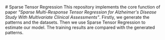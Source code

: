 #   S p a r s e   T e n s o r   R e g r e s s i o n  
  
 T h i s   r e p o s i t o r y   i m p l e m e n t s   t h e   c o r e   f u n c t i o n   o f   p a p e r   * " S p a r s e   M u l t i - R e s p o n s e   T e n s o r   R e g r e s s i o n   f o r   A l z h e i m e r ' s   D i s e a s e   S t u d y   W i t h   M u l t i v a r i a t e   C l i n i c a l   A s s e s s m e n t s " * .   F i r s t l y ,   w e   g e n e r a t e   t h e   p a t t e r n s   a n d   t h e   d a t a s e t s .   T h e n   w e   u s e   S p a r s e   T e n s o r   R e g r e s s i o n   t o   e s t i m a t e   o u r   m o d e l .   T h e   t r a i n i n g   r e s u l t s   a r e   c o m p a r e d   w i t h   t h e   g e n e r a t e d   p a t t e r n s . 